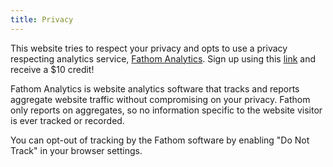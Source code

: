 ```yaml
---
title: Privacy
---
```


This website tries to respect your privacy and opts to use a privacy respecting analytics service, [Fathom Analytics](https://usefathom.com). Sign up using this [link](https://usefathom.com/ref/76RNWO) and receive a \$10 credit!

Fathom Analytics is website analytics software that tracks and reports aggregate website traffic without compromising on your privacy. Fathom only reports on aggregates, so no information specific to the website visitor is ever tracked or recorded.

You can opt-out of tracking by the Fathom software by enabling "Do Not Track" in your browser settings.
